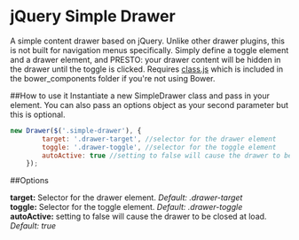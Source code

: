 jQuery Simple Drawer
====================

A simple content drawer based on jQuery. Unlike other drawer plugins, this is not built for navigation menus specifically. Simply define a toggle element and a drawer element, and PRESTO: your drawer content will be hidden in the drawer until the toggle is clicked. Requires [class.js](https://classjs.readthedocs.org/en/latest/) which is included in the bower_components folder if you're not using Bower.

##How to use it
Instantiate a new SimpleDrawer class and pass in your element. You can also pass an options object as your second parameter but this is optional.

````javascript
new Drawer($('.simple-drawer'), {
        target: '.drawer-target', //selector for the drawer element
        toggle: '.drawer-toggle', //selector for the toggle element
        autoActive: true //setting to false will cause the drawer to be closed at load
    });
````

##Options

**target:** Selector for the drawer element. *Default: .drawer-target*<br />
**toggle:** Selector for the toggle element. *Default: .drawer-toggle*<br />
**autoActive:** setting to false will cause the drawer to be closed at load. *Default: true*

